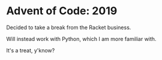 # Advent of Code: 2019

Decided to take a break from the Racket business.

Will instead work with Python, which I am more familiar with.

It's a treat, y'know?
